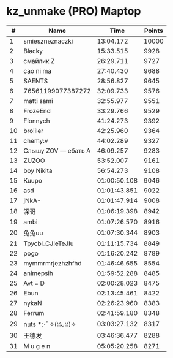 # kz_unmake (PRO) Maptop

|  # | Name | Time | Points |
|-------------- | -------------- | -------------- | -------------- | 
| 1 | smieszneznaczki | 13:04.172 | 10000 | 
| 2 | Blacky | 15:33.515 | 9928 | 
| 3 | смайлик Z | 26:29.711 | 9727 | 
| 4 | cao ni ma | 27:40.430 | 9688 | 
| 5 | SAENTS | 28:56.827 | 9645 | 
| 6 | 76561199077387272 | 32:09.733 | 9576 | 
| 7 | matti sami | 32:55.977 | 9551 | 
| 8 | FrozeEnd | 33:29.766 | 9529 | 
| 9 | Flonnych | 41:24.273 | 9392 | 
| 10 | broiiler | 42:25.960 | 9364 | 
| 11 | chemy:v | 44:02.289 | 9327 | 
| 12 | Слышу ZOV — ебать А | 46:09.257 | 9283 | 
| 13 | ZUZOO | 53:52.007 | 9161 | 
| 14 | boy Nikita | 56:54.273 | 9108 | 
| 15 | Kuupo | 01:00:50.108 | 9046 | 
| 16 | asd | 01:01:43.851 | 9022 | 
| 17 | jNkA- | 01:01:47.914 | 9008 | 
| 18 | 深哥 | 01:06:19.398 | 8942 | 
| 19 | ambi | 01:07:26.570 | 8916 | 
| 20 | 兔兔uu | 01:07:30.344 | 8903 | 
| 21 | Tpycbl_CJIeTeJIu | 01:11:15.734 | 8849 | 
| 22 | pogo | 01:16:20.242 | 8789 | 
| 23 | mymmrmrjezhzhfhd | 01:46:46.655 | 8554 | 
| 24 | animepsih | 01:59:52.288 | 8485 | 
| 25 | Avt = D | 02:00:28.023 | 8475 | 
| 26 | Ebun | 02:13:45.461 | 8422 | 
| 27 | nykaN | 02:26:23.960 | 8383 | 
| 28 | Ferrum | 02:41:59.180 | 8348 | 
| 29 | nuts *:･ﾟ✧(ꈍᴗꈍ)✧ | 03:03:27.132 | 8317 | 
| 30 | 王德发 | 03:46:36.477 | 8288 | 
| 31 | M u g e n | 05:05:20.258 | 8271 | 

